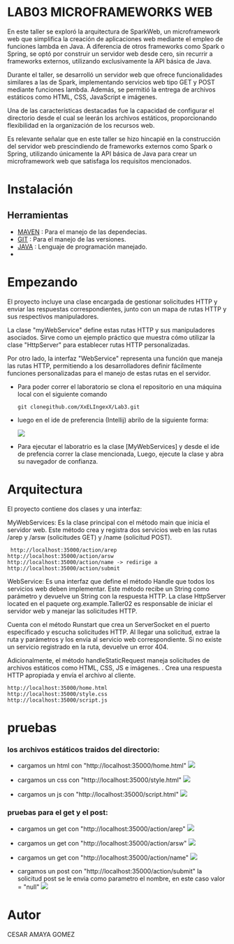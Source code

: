 # LAB03 MICROFRAMEWORKS WEB
En este taller se exploró la arquitectura de SparkWeb, un microframework web que simplifica la creación de aplicaciones web mediante el empleo de funciones lambda en Java. A diferencia de otros frameworks como Spark o Spring, se optó por construir un servidor web desde cero, sin recurrir a frameworks externos, utilizando exclusivamente la API básica de Java.

Durante el taller, se desarrolló un servidor web que ofrece funcionalidades similares a las de Spark, implementando servicios web tipo GET y POST mediante funciones lambda. Además, se permitió la entrega de archivos estáticos como HTML, CSS, JavaScript e imágenes.

Una de las características destacadas fue la capacidad de configurar el directorio desde el cual se leerán los archivos estáticos, proporcionando flexibilidad en la organización de los recursos web.

Es relevante señalar que en este taller se hizo hincapié en la construcción del servidor web prescindiendo de frameworks externos como Spark o Spring, utilizando únicamente la API básica de Java para crear un microframework web que satisfaga los requisitos mencionados.

# Instalación 
## Herramientas 
- [MAVEN](https://maven.apache.org) : Para el manejo de las dependecias. 
- [GIT](https://git-scm.com) : Para el manejo de las versiones.
- [JAVA](https://www.java.com/es/) : Lenguaje de programación manejado.
- 
# Empezando
El proyecto incluye una clase encargada de gestionar solicitudes HTTP y enviar las respuestas correspondientes, junto con un mapa de rutas HTTP y sus respectivos manipuladores.

La clase "myWebService" define estas rutas HTTP y sus manipuladores asociados. Sirve como un ejemplo práctico que muestra cómo utilizar la clase "HttpServer" para establecer rutas HTTP personalizadas.

Por otro lado, la interfaz "WebService" representa una función que maneja las rutas HTTP, permitiendo a los desarrolladores definir fácilmente funciones personalizadas para el manejo de estas rutas en el servidor.


+ Para poder correr el laboratorio se clona el repositorio en una máquina local con el siguiente comando
  
    ```
  git clonegithub.com/XxELIngexX/Lab3.git
    ```

+ luego en el ide de preferencia (Intellij) abrilo de la siguiente forma:

  ![](images/idle.jpg)

+ Para ejecutar el laboratrio es la clase [MyWebServices] y desde el ide de prefencia correr la clase mencionada, Luego, ejecute la clase y abra su navegador de confianza. 

# Arquitectura
El proyecto contiene dos clases y una interfaz:

MyWebServices: Es la clase principal con el método main que inicia el servidor web. Este método crea y registra dos servicios web en las rutas /arep y /arsw (solicitudes GET) y /name (solicitud POST).

```
 http://localhost:35000/action/arep
http://localhost:35000/action/arsw
http://localhost:35000/action/name -> redirige a http://localhost:35000/action/submit
```

WebService: Es una interfaz que define el método Handle que todos los servicios web deben implementar. Este método recibe un String como parámetro y devuelve un String con la respuesta HTTP.
La clase HttpServer located en el paquete org.example.Taller02 es responsable de iniciar el servidor web y manejar las solicitudes HTTP.

Cuenta con el método Runstart que crea un ServerSocket en el puerto especificado y escucha solicitudes HTTP. Al llegar una solicitud, extrae la ruta y parámetros y los envía al servicio web correspondiente. Si no existe un servicio registrado en la ruta, devuelve un error 404.

Adicionalmente, el método handleStaticRequest maneja solicitudes de archivos estáticos como HTML, CSS, JS e imágenes. . Crea una respuesta HTTP apropiada y envía el archivo al cliente.
```
http://localhost:35000/home.html
http://localhost:35000/style.css
http://localhost:35000/script.js
```

# pruebas
###  los archivos estáticos traidos del directorio:
+ cargamos un html con "http://localhost:35000/home.html"
![](images/html.jpg)

+ cargamos un css con "http://localhost:35000/style.html"
![](images/css.jpg)

+ cargamos un js con "http://localhost:35000/script.html"
![](images/js.jpg)

### pruebas para el get y el post:
+ cargamos un get con "http://localhost:35000/action/arep"
![](images/arep.jpg)

+ cargamos un get con "http://localhost:35000/action/arsw"
![](images/arsw.jpg)

+ cargamos un get con "http://localhost:35000/action/name"
![](images/name.jpg)

+ cargamos un post con "http://localhost:35000/action/submit"
  la solicitud post se le envia como parametro el nombre, en este caso valor = "null"
![](images/submit.jpg)


# Autor 
CESAR AMAYA GOMEZ
